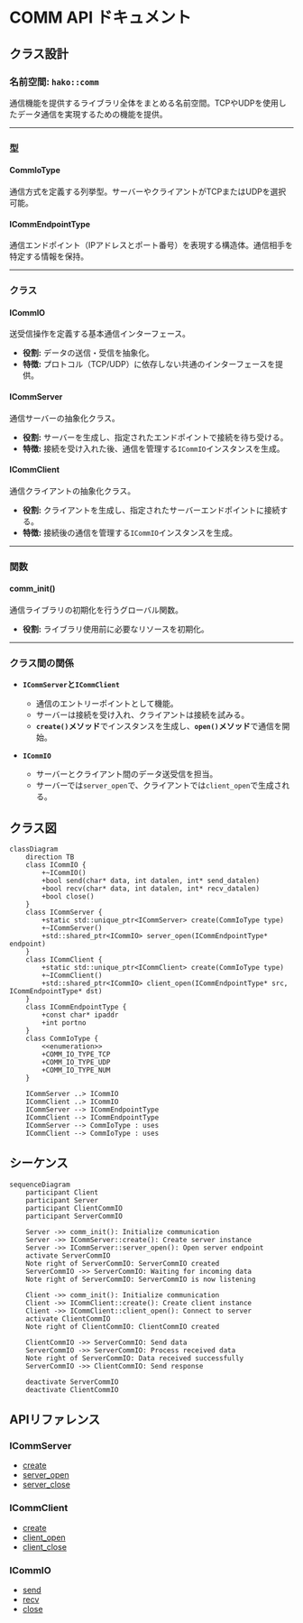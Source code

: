 # COMM API ドキュメント

## クラス設計

### 名前空間: `hako::comm`
通信機能を提供するライブラリ全体をまとめる名前空間。TCPやUDPを使用したデータ通信を実現するための機能を提供。

---

### 型

#### **CommIoType**
通信方式を定義する列挙型。サーバーやクライアントがTCPまたはUDPを選択可能。

#### **ICommEndpointType**
通信エンドポイント（IPアドレスとポート番号）を表現する構造体。通信相手を特定する情報を保持。

---

### クラス

#### **ICommIO**
送受信操作を定義する基本通信インターフェース。
- **役割:** データの送信・受信を抽象化。
- **特徴:** プロトコル（TCP/UDP）に依存しない共通のインターフェースを提供。

#### **ICommServer**
通信サーバーの抽象化クラス。
- **役割:** サーバーを生成し、指定されたエンドポイントで接続を待ち受ける。
- **特徴:** 接続を受け入れた後、通信を管理する`ICommIO`インスタンスを生成。

#### **ICommClient**
通信クライアントの抽象化クラス。
- **役割:** クライアントを生成し、指定されたサーバーエンドポイントに接続する。
- **特徴:** 接続後の通信を管理する`ICommIO`インスタンスを生成。

---

### 関数

#### **comm_init()**
通信ライブラリの初期化を行うグローバル関数。
- **役割:** ライブラリ使用前に必要なリソースを初期化。

---

### クラス間の関係

- **`ICommServer`と`ICommClient`**
  - 通信のエントリーポイントとして機能。
  - サーバーは接続を受け入れ、クライアントは接続を試みる。
  - **`create()`メソッド**でインスタンスを生成し、**`open()`メソッド**で通信を開始。

- **`ICommIO`**
  - サーバーとクライアント間のデータ送受信を担当。
  - サーバーでは`server_open`で、クライアントでは`client_open`で生成される。

## クラス図

```mermaid
classDiagram
    direction TB
    class ICommIO {
        +~ICommIO()
        +bool send(char* data, int datalen, int* send_datalen)
        +bool recv(char* data, int datalen, int* recv_datalen)
        +bool close()
    }
    class ICommServer {
        +static std::unique_ptr<ICommServer> create(CommIoType type)
        +~ICommServer()
        +std::shared_ptr<ICommIO> server_open(ICommEndpointType* endpoint)
    }
    class ICommClient {
        +static std::unique_ptr<ICommClient> create(CommIoType type)
        +~ICommClient()
        +std::shared_ptr<ICommIO> client_open(ICommEndpointType* src, ICommEndpointType* dst)
    }
    class ICommEndpointType {
        +const char* ipaddr
        +int portno
    }
    class CommIoType {
        <<enumeration>>
        +COMM_IO_TYPE_TCP
        +COMM_IO_TYPE_UDP
        +COMM_IO_TYPE_NUM
    }

    ICommServer ..> ICommIO
    ICommClient ..> ICommIO
    ICommServer --> ICommEndpointType
    ICommClient --> ICommEndpointType
    ICommServer --> CommIoType : uses
    ICommClient --> CommIoType : uses
```

## シーケンス

```mermaid
sequenceDiagram
    participant Client
    participant Server
    participant ClientCommIO
    participant ServerCommIO

    Server ->> comm_init(): Initialize communication
    Server ->> ICommServer::create(): Create server instance
    Server ->> ICommServer::server_open(): Open server endpoint
    activate ServerCommIO
    Note right of ServerCommIO: ServerCommIO created
    ServerCommIO ->> ServerCommIO: Waiting for incoming data
    Note right of ServerCommIO: ServerCommIO is now listening

    Client ->> comm_init(): Initialize communication
    Client ->> ICommClient::create(): Create client instance
    Client ->> ICommClient::client_open(): Connect to server
    activate ClientCommIO
    Note right of ClientCommIO: ClientCommIO created

    ClientCommIO ->> ServerCommIO: Send data
    ServerCommIO ->> ServerCommIO: Process received data
    Note right of ServerCommIO: Data received successfully
    ServerCommIO ->> ClientCommIO: Send response

    deactivate ServerCommIO
    deactivate ClientCommIO
```


## APIリファレンス

### ICommServer

- [create](server/create/README.md)
- [server_open](server/server_open/README.md)
- [server_close](server/server_close/README.md)

### ICommClient

- [create](client/create/README.md)
- [client_open](client/client_open/README.md)
- [client_close](client/client_close/README.md)

### ICommIO

- [send](io/send/README.md)
- [recv](io/recv/README.md)
- [close](io/close/README.md)
